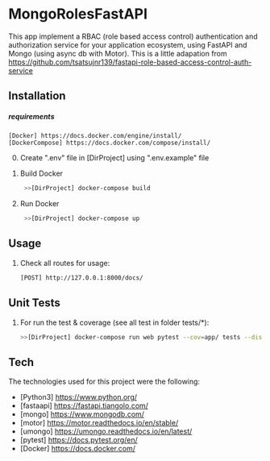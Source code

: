 # MongoRolesFastAPI
 This app implement a RBAC (role based access control) authentication and authorization service for your application ecosystem, using FastAPI and Mongo (using async db with Motor).
 This is a little adapation from https://github.com/tsatsujnr139/fastapi-role-based-access-control-auth-service

## Installation

##### requirements
    [Docker] https://docs.docker.com/engine/install/
    [DockerCompose] https://docs.docker.com/compose/install/

0. Create ".env" file in [DirProject] using ".env.example" file

1. Build Docker
   ```sh
    >>[DirProject] docker-compose build
   ```
2. Run Docker
   ```sh
    >>[DirProject] docker-compose up
   ```

## Usage

1. Check all routes for usage:
    ```sh
    [POST] http://127.0.0.1:8000/docs/
    ```


## Unit Tests

1. For run the test & coverage (see all test in folder tests/*):

    ```sh
    >>[DirProject] docker-compose run web pytest --cov=app/ tests --disable-warnings
    ```
   


## Tech
The technologies used for this project were the following:
* [Python3] https://www.python.org/
* [fastaapi] https://fastapi.tiangolo.com/
* [mongo] https://www.mongodb.com/
* [motor] https://motor.readthedocs.io/en/stable/
* [umongo] https://umongo.readthedocs.io/en/latest/
* [pytest] https://docs.pytest.org/en/
* [Docker] https://docs.docker.com/
